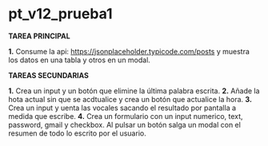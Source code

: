 # pt_v12_prueba1


**TAREA PRINCIPAL**

**1.** Consume la api: https://jsonplaceholder.typicode.com/posts y muestra los datos en una tabla y otros en un modal.

**TAREAS SECUNDARIAS**

**1.** Crea un input y un botón que elimine la última palabra escrita.
**2.** Añade la hota actual sin que se acdtualice y crea un botón que actualice la hora.
**3.** Crea un input y uenta las vocales sacando el resultado por pantalla a medida que escribe.
**4.** Crea un formulario con un input numerico, text, password, gmail y checkbox. Al pulsar un botón salga un modal con el resumen de todo lo escrito por el usuario. 